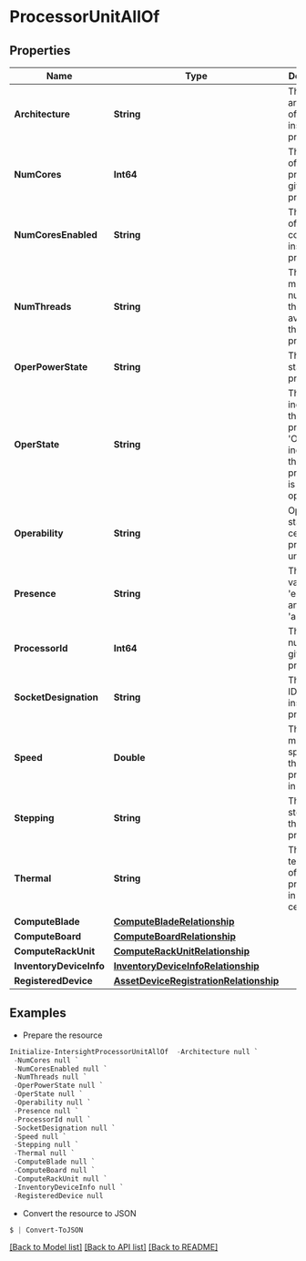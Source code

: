 # ProcessorUnitAllOf
## Properties

Name | Type | Description | Notes
------------ | ------------- | ------------- | -------------
**Architecture** | **String** | The architecture of the installed processor. | [optional] [readonly] 
**NumCores** | **Int64** | The number of cores present in a given processor. | [optional] [readonly] 
**NumCoresEnabled** | **String** | The number of enabled cores in the installed processor. | [optional] [readonly] 
**NumThreads** | **String** | The maximum number of threads available in the installed processor. | [optional] [readonly] 
**OperPowerState** | **String** | The power state of the processor. | [optional] [readonly] 
**OperState** | **String** | The health indicator of the processor, &#39;OK&#39; indicates the processor is operatinal. | [optional] [readonly] 
**Operability** | **String** | Operability state of the central processing unit. | [optional] [readonly] 
**Presence** | **String** | The valid values are &#39;equipped&#39; and &#39;absent&#39;. | [optional] [readonly] 
**ProcessorId** | **Int64** | The ID number of a given processor. | [optional] [readonly] 
**SocketDesignation** | **String** | The socket ID of the installed processor. | [optional] [readonly] 
**Speed** | **Double** | The maximum speed of the installed processor in GHz. | [optional] [readonly] 
**Stepping** | **String** | The CPU stepping of the installed processor. | [optional] [readonly] 
**Thermal** | **String** | The temperature of the processor in centigrade. | [optional] [readonly] 
**ComputeBlade** | [**ComputeBladeRelationship**](ComputeBladeRelationship.md) |  | [optional] 
**ComputeBoard** | [**ComputeBoardRelationship**](ComputeBoardRelationship.md) |  | [optional] 
**ComputeRackUnit** | [**ComputeRackUnitRelationship**](ComputeRackUnitRelationship.md) |  | [optional] 
**InventoryDeviceInfo** | [**InventoryDeviceInfoRelationship**](InventoryDeviceInfoRelationship.md) |  | [optional] 
**RegisteredDevice** | [**AssetDeviceRegistrationRelationship**](AssetDeviceRegistrationRelationship.md) |  | [optional] 

## Examples

- Prepare the resource
```powershell
Initialize-IntersightProcessorUnitAllOf  -Architecture null `
 -NumCores null `
 -NumCoresEnabled null `
 -NumThreads null `
 -OperPowerState null `
 -OperState null `
 -Operability null `
 -Presence null `
 -ProcessorId null `
 -SocketDesignation null `
 -Speed null `
 -Stepping null `
 -Thermal null `
 -ComputeBlade null `
 -ComputeBoard null `
 -ComputeRackUnit null `
 -InventoryDeviceInfo null `
 -RegisteredDevice null
```

- Convert the resource to JSON
```powershell
$ | Convert-ToJSON
```

[[Back to Model list]](../README.md#documentation-for-models) [[Back to API list]](../README.md#documentation-for-api-endpoints) [[Back to README]](../README.md)


